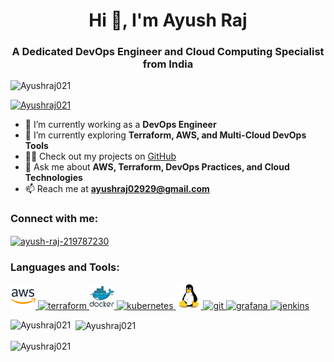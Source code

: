 <h1 align="center">Hi 👋, I'm Ayush Raj</h1>
<h3 align="center">A Dedicated DevOps Engineer and Cloud Computing Specialist from India</h3>

<p align="left">
  <img src="https://komarev.com/ghpvc/?username=Ayushraj021&label=Profile%20views&color=0e75b6&style=flat" alt="Ayushraj021" />
</p>

<p align="left">
  <a href="https://github.com/ryo-ma/github-profile-trophy">
    <img src="https://github-profile-trophy.vercel.app/?username=Ayushraj021" alt="Ayushraj021" />
  </a>
</p>

- 🔭 I’m currently working as a **DevOps Engineer**  
- 🌱 I’m currently exploring **Terraform, AWS, and Multi-Cloud DevOps Tools**  
- 👨‍💻 Check out my projects on [GitHub](https://github.com/Ayushraj021)  
- 💬 Ask me about **AWS, Terraform, DevOps Practices, and Cloud Technologies**  
- 📫 Reach me at **ayushraj02929@gmail.com**

<h3 align="left">Connect with me:</h3>
<p align="left">
  <a href="https://linkedin.com/in/ayush-raj-219787230" target="blank">
    <img align="center" src="https://raw.githubusercontent.com/rahuldkjain/github-profile-readme-generator/master/src/images/icons/Social/linked-in-alt.svg" alt="ayush-raj-219787230" height="30" width="40" />
  </a>
</p>

<h3 align="left">Languages and Tools:</h3>
<p align="left">
  <a href="https://aws.amazon.com" target="_blank" rel="noreferrer">
    <img src="https://raw.githubusercontent.com/devicons/devicon/master/icons/amazonwebservices/amazonwebservices-original-wordmark.svg" alt="aws" width="40" height="40" />
  </a>
  <a href="https://www.terraform.io/" target="_blank" rel="noreferrer">
    <img src="https://www.vectorlogo.zone/logos/terraformio/terraformio-icon.svg" alt="terraform" width="40" height="40" />
  </a>
  <a href="https://www.docker.com/" target="_blank" rel="noreferrer">
    <img src="https://raw.githubusercontent.com/devicons/devicon/master/icons/docker/docker-original-wordmark.svg" alt="docker" width="40" height="40" />
  </a>
  <a href="https://kubernetes.io" target="_blank" rel="noreferrer">
    <img src="https://www.vectorlogo.zone/logos/kubernetes/kubernetes-icon.svg" alt="kubernetes" width="40" height="40" />
  </a>
  <a href="https://www.linux.org/" target="_blank" rel="noreferrer">
    <img src="https://raw.githubusercontent.com/devicons/devicon/master/icons/linux/linux-original.svg" alt="linux" width="40" height="40" />
  </a>
  <a href="https://git-scm.com/" target="_blank" rel="noreferrer">
    <img src="https://www.vectorlogo.zone/logos/git-scm/git-scm-icon.svg" alt="git" width="40" height="40" />
  </a>
  <a href="https://grafana.com" target="_blank" rel="noreferrer">
    <img src="https://www.vectorlogo.zone/logos/grafana/grafana-icon.svg" alt="grafana" width="40" height="40" />
  </a>
  <a href="https://www.jenkins.io" target="_blank" rel="noreferrer">
    <img src="https://www.vectorlogo.zone/logos/jenkins/jenkins-icon.svg" alt="jenkins" width="40" height="40" />
  </a>
</p>

<p>
  <img align="left" src="https://github-readme-stats.vercel.app/api/top-langs?username=Ayushraj021&show_icons=true&locale=en&layout=compact" alt="Ayushraj021" />
</p>

<p>&nbsp;
  <img align="center" src="https://github-readme-stats.vercel.app/api?username=Ayushraj021&show_icons=true&locale=en" alt="Ayushraj021" />
</p>

<p>
  <img align="center" src="https://github-readme-streak-stats.herokuapp.com/?user=Ayushraj021&" alt="Ayushraj021" />
</p>
